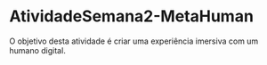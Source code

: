 # AtividadeSemana2-MetaHuman
O objetivo desta atividade é criar uma experiência imersiva com um humano digital.

